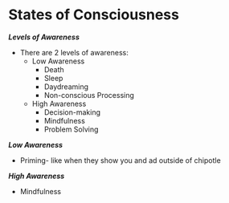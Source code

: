# States of Consciousness

***Levels of Awareness***

- There are 2 levels of awareness:
    - Low Awareness
        - Death
        - Sleep
        - Daydreaming
        - Non-conscious Processing
    - High Awareness
        - Decision-making
        - Mindfulness
        - Problem Solving
        

***Low Awareness***

- Priming- like when they show you and ad outside of chipotle

***High Awareness***

- Mindfulness